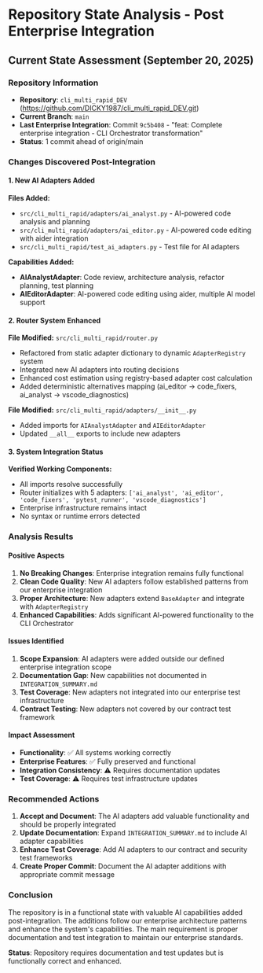 # Repository State Analysis - Post Enterprise Integration

## Current State Assessment (September 20, 2025)

### Repository Information
- **Repository**: `cli_multi_rapid_DEV` (https://github.com/DICKY1987/cli_multi_rapid_DEV.git)
- **Current Branch**: `main`
- **Last Enterprise Integration**: Commit `9c5b408` - "feat: Complete enterprise integration - CLI Orchestrator transformation"
- **Status**: 1 commit ahead of origin/main

### Changes Discovered Post-Integration

#### 1. New AI Adapters Added
**Files Added:**
- `src/cli_multi_rapid/adapters/ai_analyst.py` - AI-powered code analysis and planning
- `src/cli_multi_rapid/adapters/ai_editor.py` - AI-powered code editing with aider integration
- `src/cli_multi_rapid/test_ai_adapters.py` - Test file for AI adapters

**Capabilities Added:**
- **AIAnalystAdapter**: Code review, architecture analysis, refactor planning, test planning
- **AIEditorAdapter**: AI-powered code editing using aider, multiple AI model support

#### 2. Router System Enhanced
**File Modified:** `src/cli_multi_rapid/router.py`
- Refactored from static adapter dictionary to dynamic `AdapterRegistry` system
- Integrated new AI adapters into routing decisions
- Enhanced cost estimation using registry-based adapter cost calculation
- Added deterministic alternatives mapping (ai_editor → code_fixers, ai_analyst → vscode_diagnostics)

**File Modified:** `src/cli_multi_rapid/adapters/__init__.py`
- Added imports for `AIAnalystAdapter` and `AIEditorAdapter`
- Updated `__all__` exports to include new adapters

#### 3. System Integration Status
**Verified Working Components:**
- All imports resolve successfully
- Router initializes with 5 adapters: `['ai_analyst', 'ai_editor', 'code_fixers', 'pytest_runner', 'vscode_diagnostics']`
- Enterprise infrastructure remains intact
- No syntax or runtime errors detected

### Analysis Results

#### Positive Aspects
1. **No Breaking Changes**: Enterprise integration remains fully functional
2. **Clean Code Quality**: New AI adapters follow established patterns from our enterprise integration
3. **Proper Architecture**: New adapters extend `BaseAdapter` and integrate with `AdapterRegistry`
4. **Enhanced Capabilities**: Adds significant AI-powered functionality to the CLI Orchestrator

#### Issues Identified
1. **Scope Expansion**: AI adapters were added outside our defined enterprise integration scope
2. **Documentation Gap**: New capabilities not documented in `INTEGRATION_SUMMARY.md`
3. **Test Coverage**: New adapters not integrated into our enterprise test infrastructure
4. **Contract Testing**: New adapters not covered by our contract test framework

#### Impact Assessment
- **Functionality**: ✅ All systems working correctly
- **Enterprise Features**: ✅ Fully preserved and functional
- **Integration Consistency**: ⚠️ Requires documentation updates
- **Test Coverage**: ⚠️ Requires test infrastructure updates

### Recommended Actions

1. **Accept and Document**: The AI adapters add valuable functionality and should be properly integrated
2. **Update Documentation**: Expand `INTEGRATION_SUMMARY.md` to include AI adapter capabilities
3. **Enhance Test Coverage**: Add AI adapters to our contract and security test frameworks
4. **Create Proper Commit**: Document the AI adapter additions with appropriate commit message

### Conclusion

The repository is in a functional state with valuable AI capabilities added post-integration. The additions follow our enterprise architecture patterns and enhance the system's capabilities. The main requirement is proper documentation and test integration to maintain our enterprise standards.

**Status**: Repository requires documentation and test updates but is functionally correct and enhanced.